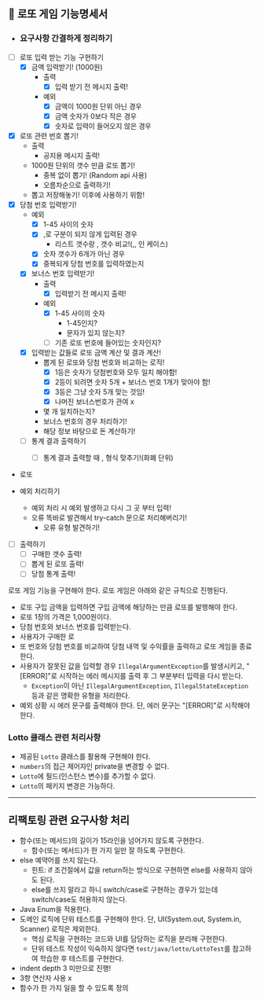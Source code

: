 ## 🎫 로또 게임 기능명세서

- ### 요구사항 간결하게 정리하기

- [ ] 로또 입력 받는 기능 구현하기
  - [X] 금액 입력받기! (1000원)
    - 출력
      - [X] 입력 받기 전 메시지 출력! 
    - 예외
        - [X] 금액이 1000원 단위 아닌 경우
        - [X] 금액 숫자가 0보다 작은 경우
        - [X] 숫자로 입력이 들어오지 않은 경우

- [X] 로또 관련 번호 뽑기!
  - 출력
    -  공지용 메시지 출력!
  - 1000원 단위의 갯수 만큼 로또 뽑기!
    - 중복 없이 뽑기! (Random api 사용)
    - 오름차순으로 출력하기!
  - 뽑고 저장해놓기! 이후에 사용하기 위함!
- [X] 당첨 번호 입력받기!
  - 예외
    - [X] 1-45 사이의 숫자
    - [X] ,로 구분이 되지 않게 입력된 경우
      - 리스트 갯수랑 , 갯수 비교!(,, 인 케이스)
    - [X] 숫자 갯수가 6개가 아닌 경우
    - [X] 중복되게 당첨 번호를 입력하였는지
  - [X] 보너스 번호 입력받기! 
    - 출력
      - [X] 입력받기 전 메시지 출력! 
    - 예외 
      - [X] 1-45 사이의 숫자
        - 1-45인지?
        - 문자가 있지 않는지?
      - [ ] 기존 로또 번호에 들어있는 숫자인지?
  - [X] 입력받는 값들로 로또 금액 계산 및 결과 계산!
    - 뽑게 된 로또와 당첨 번호와 비교하는 로직!
      - [X] 1등은 숫자가 당첨번호와 모두 일치 해야함!
      - [X] 2등이 되려면 숫자 5개 + 보너스 번호 1개가 맞아야 함!
      - [X] 3등은 그냥 숫자 5개 맞는 것임!
      - [X] 나머진 보너스번호가 관여 x
    - 몇 개 일치하는지?
    - 보너스 번호의 경우 처리하기!
    - 해당 정보 바탕으로 돈 계산하기!
  - [ ] 통계 결과 출력하기
    - [ ] 통계 결과 출력할 때 , 형식 맞추기!(화폐 단위)
 
  

- 로또 

- 예외 처리하기
  - 예외 처리 시 예외 발생하고 다시 그 곳 부터 입력!
  - 오류 똑바로 발견해서 try-catch 문으로 처리해버리기!
    - 오류 유형 발견하기!

- [ ] 출력하기
  - [ ] 구매한 갯수 출력!
  - [ ] 뽑게 된 로또 출력!
  - [ ] 당첨 통계 출력!
  
로또 게임 기능을 구현해야 한다. 로또 게임은 아래와 같은 규칙으로 진행된다.

- 로또 구입 금액을 입력하면 구입 금액에 해당하는 만큼 로또를 발행해야 한다.
- 로또 1장의 가격은 1,000원이다.
- 당첨 번호와 보너스 번호를 입력받는다.
- 사용자가 구매한 로
- 또 번호와 당첨 번호를 비교하여 당첨 내역 및 수익률을 출력하고 로또 게임을 종료한다.
- 사용자가 잘못된 값을 입력할 경우 `IllegalArgumentException`를 발생시키고, "[ERROR]"로 시작하는 에러 메시지를 출력 후 그 부분부터 입력을 다시 받는다.
    - `Exception`이 아닌 `IllegalArgumentException`, `IllegalStateException` 등과 같은 명확한 유형을 처리한다.
- 예외 상황 시 에러 문구를 출력해야 한다. 단, 에러 문구는 "[ERROR]"로 시작해야 한다.


### Lotto 클래스 관련 처리사항
- 제공된 `Lotto` 클래스를 활용해 구현해야 한다.
- `numbers`의 접근 제어자인 private을 변경할 수 없다.
- `Lotto`에 필드(인스턴스 변수)를 추가할 수 없다.
- `Lotto`의 패키지 변경은 가능하다.






---


## 리팩토링 관련 요구사항 처리
- 함수(또는 메서드)의 길이가 15라인을 넘어가지 않도록 구현한다.
    - 함수(또는 메서드)가 한 가지 일만 잘 하도록 구현한다.
- else 예약어를 쓰지 않는다.
    - 힌트: if 조건절에서 값을 return하는 방식으로 구현하면 else를 사용하지 않아도 된다.
    - else를 쓰지 말라고 하니 switch/case로 구현하는 경우가 있는데 switch/case도 허용하지 않는다.
- Java Enum을 적용한다.
- 도메인 로직에 단위 테스트를 구현해야 한다. 단, UI(System.out, System.in, Scanner) 로직은 제외한다.
    - 핵심 로직을 구현하는 코드와 UI를 담당하는 로직을 분리해 구현한다.
    - 단위 테스트 작성이 익숙하지 않다면 `test/java/lotto/LottoTest`를 참고하여 학습한 후 테스트를 구현한다.
-  indent depth 3 미만으로 진행!
-  3항 연산자 사용 x
-  함수가 한 가지 일을 할 수 있도록 정의
